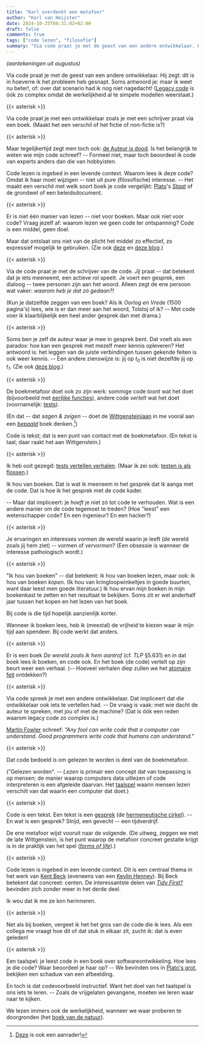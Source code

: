 ```yaml
---
title: "Karl overdenkt een metafoor"
author: "Karl van Heijster"
date: 2024-10-25T08:31:02+02:00
draft: false
comments: true
tags: ["code lezen", "filosofie"]
summary: "Via code praat je met de geest van een andere ontwikkelaar. Hij zegt: dit is in hoeverre ik het probleem heb gesnapt. Soms antwoord je: maar ik weet nu beter!, of: over dat scenario had ik nog niet nagedacht! -- Via code praat je met een ontwikkelaar zoals je met een schrijver praat via een boek. -- Maar tegelijkertijd zegt men toch ook: de Auteur is dood."
---
```


<span class="center">*(aantekeningen uit augustus)*</span>
<br>


Via code praat je met de geest van een andere ontwikkelaar. Hij zegt: dit is in hoeverre ik het probleem heb gesnapt. Soms antwoord je: maar ik weet nu beter!, of: over dat scenario had ik nog niet nagedacht! ([Legacy code](/tags/legacy-code/ "Blogs met de tag 'legacy code'") is óók zo complex omdat de werkelijkheid al te simpele modellen weerstaat.)


{{< asterisk >}}


Via code praat je met een ontwikkelaar zoals je met een schrijver praat via een boek. (Maakt het een verschil of het fictie of non-fictie is?)


{{< asterisk >}}


Maar tegelijkertijd zegt men toch ook: [de Auteur is dood](https://en.wikipedia.org/wiki/The_Death_of_the_Author "'The Death of the Author', Wikipedia"). Is het belangrijk te weten wie mijn code schreef? -- Formeel niet, maar toch beoordeel ik code van experts anders dan die van hobbyisten. 


Code lezen is ingebed in een levende context. Waarom lees ik deze code? Omdat ik haar moet wijzigen -- niet uit pure (filosofische) interesse. -- Het maakt een verschil met welk soort boek je code vergelijkt: [Plato](https://plato.stanford.edu/entries/plato/ "'Plato', Stanford Encyclopedia of Philosophy")'s [*Staat*](https://en.wikipedia.org/wiki/Republic_(Plato) "'Republic (Plato)', Wikipedia") of de grondwet of een beleidsdocument. 


{{< asterisk >}}


Er is niet één manier van lezen -- niet voor boeken. Maar ook niet voor code? Vraag jezelf af: waarom lezen we geen code ter ontspanning? Code is een middel, geen doel.


Maar dat ontslaat ons niet van de plicht het middel zo effectief, zo expressief mogelijk te gebruiken. (Zie ook [deze](/blog/24/07/goede-code-is-geteste-code/ "'Goede code is geteste code'") en [deze blog](/blog/23/12/codefluisteren/ "'Codefluisteren'").)


{{< asterisk >}}


Via de code praat je met de schrijver van de code. *Jij* praat -- dat betekent dat je iets meeneemt, een actieve rol speelt. Je voert een gesprek, een dialoog -- twee personen zijn aan het woord. Alleen zegt de ene persoon wat vaker: *waarom heb je dat zó gedaan?!*


(Kun je datzelfde zeggen van een boek? Als ik *Oorlog en Vrede* (1500 pagina's) lees, wie is er dan meer aan het woord, Tolstoj of ik? -- Met code voer ik klaarblijkelijk een heel ander gesprek dan met drama.)


{{< asterisk >}}


Soms ben je zelf de auteur waar je mee in gesprek bent. Dat voelt als een paradox: hoe kan een gesprek met mezelf meer kennis opleveren? Het antwoord is: het leggen van de juiste verbindingen tussen gekende feiten is ook weer kennis. -- Een andere zienswijze is: jij op *t<sub>0</sub>* is niet dezelfde jij op *t<sub>1</sub>*. (Zie ook [deze blog](/blog/24/06/de-ontologie-van-immutability/ "'De ontologie van immutability'").)


{{< asterisk >}}


De boekmetafoor doet ook zo zijn werk: sommige code *toont* wat het doet (bijvoorbeeld met [eerlijke functies](/blog/22/07/wat-zijn-eerlijke-functies/ "'Wat zijn eerlijke functies?'")), andere code *vertelt* wat het doet (voornamelijk: [tests](/blog/23/02/waarom-dry-waarom-damp/ "'Waarom DRY? Waarom DAMP?'")). 


(En dat -- dat *sagen & zeigen* -- doet de [Wittgensteiniaan](/tags/wittgenstein-ludwig/ "Blogs met de tag 'Wittgenstein, Ludwig'") in me vooral aan een [*bepaald*](https://bazarow.com/recensie/tractatus-logisch-filosofische-verhandeling/ "'Waarover men niet spreken kan', recensie van Tractatus Logico-Philosophicus @ Bazarow") boek denken.[^1])


Code is tekst; dat is een punt van contact met de boekmetafoor. (En tekst is taal; daar raakt het aan Wittgenstein.)


{{< asterisk >}}


Ik heb ooit gezegd: [tests vertellen verhalen](/blog/24/02/tests-vertellen-verhalen/). (Maar ik zei ook: [testen is als flossen](/blog/24/07/testen-is-als-flossen/).)


Ik hou van boeken. Dat is wat ik meeneem in het gesprek dat ik aanga met de code. Dat is hoe ik het gesprek met de code kader. 


-- Maar dat impliceert: je *hoeft* je niet zó tot code te verhouden. Wat is een andere manier om de code tegemoet te treden? (Hoe "leest" een wetenschapper code? En een ingenieur? En een hacker?)


{{< asterisk >}}


Je ervaringen en interesses vormen de wereld waarin je leeft (de wereld zoals jij hem ziet) -- vormen of *vervormen*? (Een obsessie is wanneer de interesse pathologisch wordt.)


{{< asterisk >}}


"Ik hou van boeken" -- dat betekent: ik hou van boeken lezen, maar ook: ik hou van boeken *kopen*. (Ik hou van kringloopwinkeltjes in goede buurten, want daar leest men goede literatuur.) Ik hou ervan mijn boeken in mijn boekenkast te zetten en het resultaat te bekijken. Soms zit er wel anderhalf jaar tussen het kopen en het lezen van het boek.


Bij code is die tijd hopelijk aanzienlijk korter.


Wanneer ik boeken lees, heb ik (meestal) de vrijheid te kiezen waar ik mijn tijd aan spendeer. Bij code werkt dat anders.


{{< asterisk >}}


Er is een boek *De wereld zoals ik hem aantrof* (cf. *TLP* §5.631) en in dat boek lees ik boeken, en code ook. En het boek (de code) vertelt op zijn beurt weer een verhaal. (-- Hoeveel verhalen diep zullen we het [atomaire feit](https://plato.stanford.edu/entries/wittgenstein-atomism/ "'Wittgenstein's Logical Atomism', Stanford Encyclopedia of Philosophy") ontdekken?)


{{< asterisk >}}


Via code spreek je met een andere ontwikkelaar. Dat impliceert dat die ontwikkelaar ook iets te vertellen had. -- De vraag is vaak: met wie dacht de auteur te spreken, met jou of met de machine? (Dat is óók een reden waarom legacy code zo complex is.)


[Martin Fowler](https://www.martinfowler.com/) schreef: *"Any fool can write code that a computer can understand. Good programmers write code that humans can understand."*


{{< asterisk >}}


Dat code bedoeld is om gelezen te worden is deel van de boekmetafoor. 


("Gelezen worden". -- *Lezen* is primair een concept dat van toepassing is op mensen; de manier waarop computers data uitlezen of code interpreteren is een afgeleide daarvan. Het [taalspel](https://en.wikipedia.org/wiki/Language_game_(philosophy) "'Language game (philosophy)', Wikipedia") waarin mensen lezen verschilt van dat waarin een computer dat doet.)


{{< asterisk >}}


Code is een tekst. Een tekst is een [gesprek](/blog/24/08/wat-zegt-deze-code/ "'Wat zegt deze code?'") (de [hermeneutische cirkel](https://en.wikipedia.org/wiki/Hermeneutic_circle "'Hermeneutic circle', Wikipedia")). -- En wat is een gesprek? Strijd, een gevecht -- een tijdverdrijf. 


De ene metafoor wijst vooruit naar de volgende. (De uitweg, zeggen we met de late Wittgenstein, is het punt waarop de metafoor concreet gestalte krijgt is in de praktijk van het spel ([*forms of life*](https://en.wikipedia.org/wiki/Form_of_life_(philosophy) "'Form of life (philosophy)', Wikipedia")).)


{{< asterisk >}}


Code lezen is ingebed in een levende context. Dit is een centraal thema in het werk van [Kent Beck](https://www.kentbeck.com/) (eveneens van een [Kevlin Henney](http://kevlin.tel/)). Bij Beck betekent dat concreet: centen. De interessantste delen van [*Tidy First?*](https://www.oreilly.com/library/view/tidy-first/9781098151232/ "Kent Beck, 'Tidy First?: A Personal Exercise in Empirical Software Design', O'Reilly Media, 2023") bevinden zich zonder meer in het derde deel.


Ik wou dat ik me ze kon herinneren.


{{< asterisk >}}


Net als bij boeken, vergeet ik het het gros van de code die ik lees. Als een collega me vraagt hoe dit of dat stuk in elkaar zit, zucht ik: dat is even geleden!


{{< asterisk >}}


Een taalspel: je leest code in een boek over softwareontwikkeling. Hoe lees je die code? Waar beoordeel je haar op? -- We bevinden ons in [Plato's grot](/blog/24/10/de-allegorie-van-de-grot/ "'De allegorie van de grot'"), bekijken een schaduw van een afbeelding.


En toch is dat codevoorbeeld instructief. Want het doel van het taalspel is ons iets te leren. -- Zoals de vrijgelaten gevangene, moeten we leren waar naar te kijken.


We lezen immers ook de werkelijkheid, wanneer we waar proberen te doorgronden (het [boek van de natuur](https://en.wikipedia.org/wiki/Book_of_Nature "'Book of Nature', Wikipedia")).


[^1]: [Deze](https://bazarow.com/recensie/recensie-filosofie-tractatus-in-context/ "'De Tractatus begrijpelijk gemaakt', recensie van Tractatus in Context @ Bazarow") is ook een aanrader!
